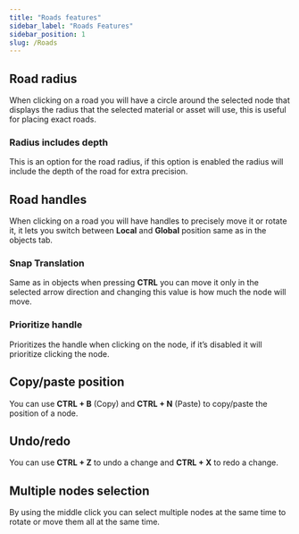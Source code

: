 ```yaml
---
title: "Roads features"
sidebar_label: "Roads Features"
sidebar_position: 1
slug: /Roads
---
```


## Road radius

When clicking on a road you will have a circle around the selected node that displays the radius that the selected material or asset will use, this is useful for placing exact roads.

### Radius includes depth

This is an option for the road radius, if this option is enabled the radius will include the depth of the road for extra precision.

## Road handles

When clicking on a road you will have handles to precisely move it or rotate it, it lets you switch between **Local** and **Global** position same as in the objects tab.

### Snap Translation

Same as in objects when pressing **CTRL** you can move it only in the selected arrow direction and changing this value is how much the node will move.

### Prioritize handle

Prioritizes the handle when clicking on the node, if it’s disabled it will prioritize clicking the node.

## Copy/paste position

You can use **CTRL + B** (Copy) and **CTRL + N** (Paste) to copy/paste the position of a node.

## Undo/redo

You can use **CTRL + Z** to undo a change and **CTRL + X** to redo a change.

## Multiple nodes selection

By using the middle click you can select multiple nodes at the same time to rotate or move them all at the same time.
